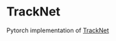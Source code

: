 # TrackNet
Pytorch implementation of [TrackNet](https://nol.cs.nctu.edu.tw:234/open-source/TrackNetv2)
